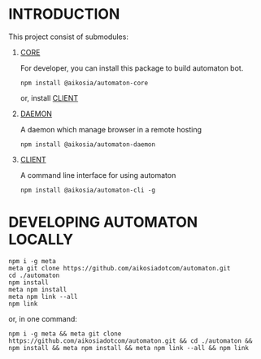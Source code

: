 # INTRODUCTION

This project consist of submodules:

1. [CORE](https://github.com/aikosiadotcom/automaton-core#readme)
   
    For developer, you can install this package to build automaton bot.

   ```
   npm install @aikosia/automaton-core
   ```

   or, install [CLIENT](https://github.com/aikosiadotcom/automaton-cli#readme)

2. [DAEMON](https://github.com/aikosiadotcom/automaton-daemon#readme)

    A daemon which manage browser in a remote hosting

    ```
    npm install @aikosia/automaton-daemon
    ```

3. [CLIENT](https://github.com/aikosiadotcom/automaton-cli#readme)

    A command line interface for using automaton

    ```
    npm install @aikosia/automaton-cli -g
    ```

# DEVELOPING AUTOMATON LOCALLY

```
npm i -g meta
meta git clone https://github.com/aikosiadotcom/automaton.git
cd ./automaton
npm install
meta npm install
meta npm link --all
npm link
```

or, in one command:

```
npm i -g meta && meta git clone https://github.com/aikosiadotcom/automaton.git && cd ./automaton && npm install && meta npm install && meta npm link --all && npm link
```